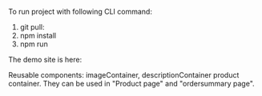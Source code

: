 To run project with following CLI command:
1. git pull:
2. npm install
3. npm run

The demo site is here:


Reusable components: imageContainer, descriptionContainer product container. They can be used in "Product page" and "ordersummary page".  
